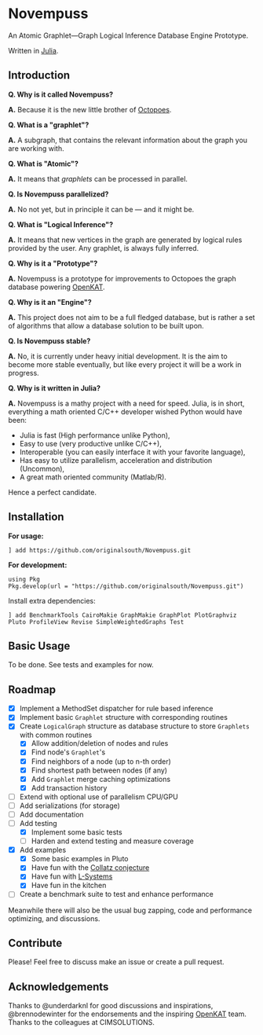 # Novempuss

An Atomic Graphlet—Graph Logical Inference Database Engine Prototype.

Written in [Julia](https://julialang.org/).

## Introduction

**Q. Why is it called Novempuss?**

**A.** Because it is the new little brother of [Octopoes](https://github.com/minvws/nl-kat-coordination/tree/main/octopoes).

**Q. What is a "graphlet"?**

**A.** A subgraph, that contains the relevant information about the graph you are working with.

**Q. What is "Atomic"?**

**A.** It means that _graphlets_ can be processed in parallel.

**Q. Is Novempuss parallelized?**

**A.** No not yet, but in principle it can be — and it might be.

**Q. What is "Logical Inference"?**

**A.** It means that new vertices in the graph are generated by logical rules provided by the user.
Any graphlet, is always fully inferred.

**Q. Why is it a "Prototype"?**

**A.** Novempuss is a prototype for improvements to Octopoes the graph database powering [OpenKAT](https://github.com/minvws/nl-kat-coordination/).

**Q. Why is it an "Engine"?**

**A.** This project does not aim to be a full fledged database, but is rather a set of algorithms that allow a database solution to be built upon.

**Q. Is Novempuss stable?**

**A.** No, it is currently under heavy initial development.
It is the aim to become more stable eventually, but like every project it will be a work in progress.

**Q. Why is it written in Julia?**

**A.** Novempuss is a mathy project with a need for speed.
Julia, is in short, everything a math oriented C/C++ developer wished Python would have been:
* Julia is fast (High performance unlike Python),
* Easy to use (very productive unlike C/C++), 
* Interoperable (you can easily interface it with your favorite language),
* Has easy to utilize parallelism, acceleration and distribution (Uncommon),
* A great math oriented community (Matlab/R).

Hence a perfect candidate.

## Installation

**For usage:**
```
] add https://github.com/originalsouth/Novempuss.git
```

**For development:**
```
using Pkg
Pkg.develop(url = "https://github.com/originalsouth/Novempuss.git")
```

Install extra dependencies:
```
] add BenchmarkTools CairoMakie GraphMakie GraphPlot PlotGraphviz Pluto ProfileView Revise SimpleWeightedGraphs Test
```

## Basic Usage
To be done. See tests and examples for now.

## Roadmap
- [x] Implement a MethodSet dispatcher for rule based inference
- [x] Implement basic `Graphlet` structure with corresponding routines
- [x] Create `LogicalGraph` structure as database structure to store `Graphlets` with common routines
    - [x] Allow addition/deletion of nodes and rules
    - [x] Find node's `Graphlet`'s
    - [x] Find neighbors of a node (up to n-th order)
    - [x] Find shortest path between nodes (if any)
    - [x] Add `Graphlet` merge caching optimizations
    - [x] Add transaction history
- [ ] Extend with optional use of parallelism CPU/GPU
- [ ] Add serializations (for storage)
- [ ] Add documentation
- [ ] Add testing
    - [x] Implement some basic tests
    - [ ] Harden and extend testing and measure coverage
- [x] Add examples
    - [x] Some basic examples in Pluto
    - [x] Have fun with the [Collatz conjecture](https://en.wikipedia.org/wiki/Collatz_conjecture)
    - [x] Have fun with [L-Systems](https://en.wikipedia.org/wiki/L-system)
    - [x] Have fun in the kitchen
- [ ] Create a benchmark suite to test and enhance performance

Meanwhile there will also be the usual bug zapping, code and performance optimizing, and discussions.

## Contribute
Please! Feel free to discuss make an issue or create a pull request.

## Acknowledgements
Thanks to @underdarknl for good discussions and inspirations, @brennodewinter for the endorsements and the inspiring [OpenKAT](https://github.com/minvws/nl-kat-coordination/) team.
Thanks to the colleagues at CIMSOLUTIONS.
